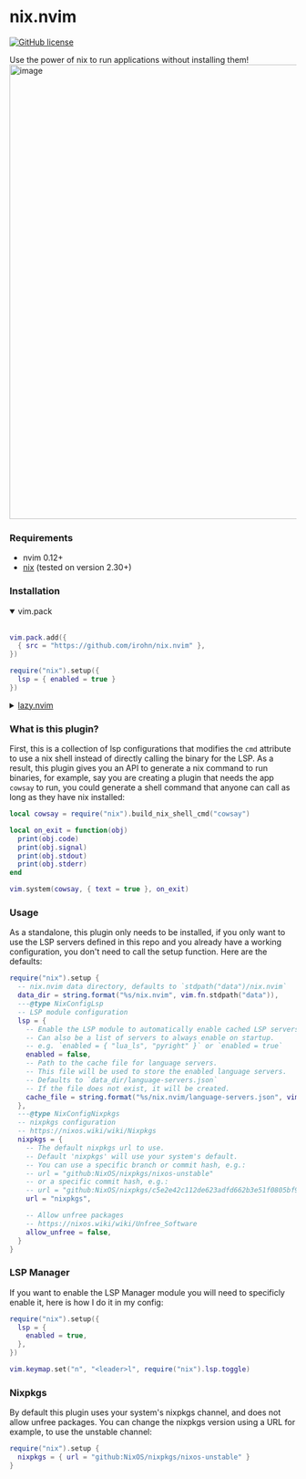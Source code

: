 # nix.nvim

<!-- badges: start -->
[![GitHub license](https://badgen.net/static/license/MIT/blue)](https://github.com/irohn/nix.nvim/blob/master/LICENSE)
<!-- badges: end -->

Use the power of nix to run applications without installing them!
<img width="1870" height="797" alt="image" src="https://github.com/user-attachments/assets/bcf87204-68ce-458c-a6f2-0d004b2600e3" />

### Requirements
- nvim 0.12+
- [nix](https://nixos.org/download/) (tested on version 2.30+)

### Installation
<details open>
<summary>vim.pack</summary>
<br>
  
```lua
vim.pack.add({
  { src = "https://github.com/irohn/nix.nvim" },
})

require("nix").setup({
  lsp = { enabled = true }
})
```

</details>

<details>
<summary> <a href="https://lazy.folke.io/">lazy.nvim</a> </summary>
<br>
  
```lua
{
  "irohn/nix.nvim",
  lazy = false,
  opts = { lsp = { enabled = true } }
}
```

</details>

### What is this plugin?
First, this is a collection of lsp configurations that modifies the `cmd` attribute to use a nix shell instead of directly calling the binary for the LSP.
As a result, this plugin gives you an API to generate a nix command to run binaries, for example, say you are creating a plugin that needs the app `cowsay` to run, you could generate a shell command that anyone can call as long as they have nix installed:

```lua
local cowsay = require("nix").build_nix_shell_cmd("cowsay")

local on_exit = function(obj)
  print(obj.code)
  print(obj.signal)
  print(obj.stdout)
  print(obj.stderr)
end

vim.system(cowsay, { text = true }, on_exit)
```

### Usage
As a standalone, this plugin only needs to be installed, if you only want to use the LSP servers defined in this repo and you already have a working configuration, you don't need to call the setup function.
Here are the defaults:

```lua
require("nix").setup {
  -- nix.nvim data directory, defaults to `stdpath("data")/nix.nvim`
  data_dir = string.format("%s/nix.nvim", vim.fn.stdpath("data")),
  ---@type NixConfigLsp
  -- LSP module configuration
  lsp = {
    -- Enable the LSP module to automatically enable cached LSP servers.
    -- Can also be a list of servers to always enable on startup.
    -- e.g. `enabled = { "lua_ls", "pyright" }` or `enabled = true`
    enabled = false,
    -- Path to the cache file for language servers.
    -- This file will be used to store the enabled language servers.
    -- Defaults to `data_dir/language-servers.json`
    -- If the file does not exist, it will be created.
    cache_file = string.format("%s/nix.nvim/language-servers.json", vim.fn.stdpath("data")),
  },
  ---@type NixConfigNixpkgs
  -- nixpkgs configuration
  -- https://nixos.wiki/wiki/Nixpkgs
  nixpkgs = {
    -- The default nixpkgs url to use.
    -- Default 'nixpkgs' will use your system's default.
    -- You can use a specific branch or commit hash, e.g.:
    -- url = "github:NixOS/nixpkgs/nixos-unstable"
    -- or a specific commit hash, e.g.:
    -- url = "github:NixOS/nixpkgs/c5e2e42c112de623adfd662b3e51f0805bf9ff83
    url = "nixpkgs",

    -- Allow unfree packages
    -- https://nixos.wiki/wiki/Unfree_Software
    allow_unfree = false,
  }
}
```

### LSP Manager
If you want to enable the LSP Manager module you will need to specificly enable it, here is how I do it in my config:

```lua
require("nix").setup({
  lsp = {
    enabled = true,
  },
})

vim.keymap.set("n", "<leader>l", require("nix").lsp.toggle)
```

### Nixpkgs
By default this plugin uses your system's nixpkgs channel, and does not allow unfree packages.
You can change the nixpkgs version using a URL for example, to use the unstable channel:

```lua
require("nix").setup {
  nixpkgs = { url = "github:NixOS/nixpkgs/nixos-unstable" }
}
```
